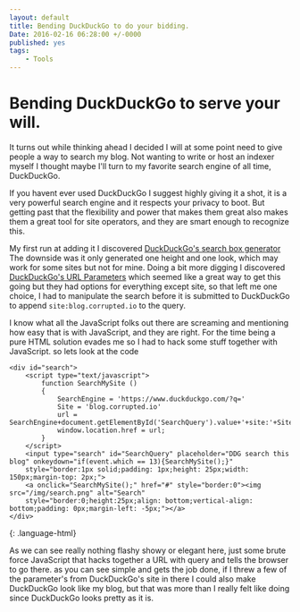 ```yaml
---
layout: default
title: Bending DuckDuckGo to do your bidding.
Date: 2016-02-16 06:28:00 +/-0000
published: yes
tags: 
    - Tools
---
```


# Bending DuckDuckGo to serve your will.  

It turns out while thinking ahead I decided I will at some point need to give people a way to search my blog. 
Not wanting to write or host an indexer myself I thought maybe I'll turn to my favorite search engine of all time, DuckDuckGo.

<!--more-->

If you havent ever used DuckDuckGo I suggest highly giving it a shot, it is a very powerful search engine and it respects your
privacy to boot. But getting past that the flexibility and power that makes them great also makes them a great tool for
site operators, and they are smart enough to recognize this.

My first run at adding it I discovered [DuckDuckGo's search box generator](https://duckduckgo.com/search_box) The downside was
it only generated one height and one look, which may work for some sites but not for mine. Doing a bit more digging I discovered
[DuckDuckGo's URL Parameters](https://duckduckgo.com/parameters) which seemed like a great way to get this going but they had
options for everything except site, so that left me one choice, I had to manipulate the search before it is submitted to
DuckDuckGo to append `site:blog.corrupted.io` to the query.

I know what all the JavaScript folks out there are screaming and mentioning how easy that is with JavaScript, and they are
right. For the time being a pure HTML solution evades me so I had to hack some stuff together with JavaScript. so lets look at the code

~~~
<div id="search">
    <script type="text/javascript">
        function SearchMySite ()
        {
            SearchEngine = 'https://www.duckduckgo.com/?q='
            Site = 'blog.corrupted.io'
            url = SearchEngine+document.getElementById('SearchQuery').value+'+site:'+Site;
            window.location.href = url;
        }
    </script>
    <input type="search" id="SearchQuery" placeholder="DDG search this blog" onkeydown="if(event.which == 13){SearchMySite();}" 
    style="border:1px solid;padding: 1px;height: 25px;width: 150px;margin-top: 2px;">
    <a onclick="SearchMySite();" href="#" style="border:0"><img src="/img/search.png" alt="Search" 
    style="border:0;height:25px;align: bottom;vertical-align: bottom;padding: 0px;margin-left: -5px;"></a>
</div>
~~~
{: .language-html}

As we can see really nothing flashy showy or elegant here, just some brute force JavaScript that hacks together a URL with query and tells the browser to go there.
as you can see simple and gets the job done, if I threw a few of the parameter's from DuckDuckGo's site in there I could also make DuckDuckGo look like my blog, 
but that was more than I really felt like doing since DuckDuckGo looks pretty as it is.